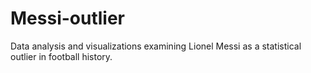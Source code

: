# Messi-outlier
Data analysis and visualizations examining Lionel Messi as a statistical outlier in football history.
